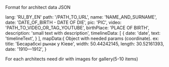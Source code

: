 Format for architect data JSON

  lang: 'RU_BY_EN'
  path: '/PATH_TO_URL',
  name: 'NAME_AND_SURNAME',
  date: 'DATE_OF_BIRTH - DATE OF DIE',
  pic: 'PIC',
  video: 'PATH_TO_VIDEO_OR_TAG_YOUTUBE',
  birthPlace: 'PLACE OF BIRTH',
  description: 'small text with description',
  timelineData: [
    {
      date: 'date',
      text: 'timelineText',
    }
  ],
  mapData:{
	Object with needed params (coordinate). ex:
	 title: 'Бесарабскі рынак у Кіеве',
      width: 50.44242145,
      length: 30.52161393,
      date: '1910—1912',
  }
  
  For each architects need dir with images for gallery(5-10 items)